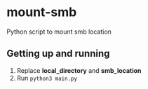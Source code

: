 # mount-smb
Python script to mount smb location

## Getting up and running
1. Replace **local_directory** and **smb_location**
2. Run `python3 main.py`